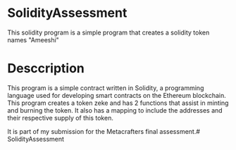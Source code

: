 # SolidityAssessment
This solidity program is a simple program that creates a solidity token names "Ameeshi"

# Desccription 

This program is a simple contract written in Solidity, a programming language used for developing smart contracts on the Ethereum blockchain. 
This program creates a token zeke and has 2 functions that assist in minting and burning the token. 
It also has a mapping to include the addresses and their respective supply of this token.

It is part of my submission for the Metacrafters final assessment.# SolidityAssessment
